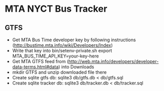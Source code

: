 # MTA NYCT Bus Tracker
## GTFS
* Get MTA Bus Time developer key by following instructions (http://bustime.mta.info/wiki/Developers/Index)
* Write that key into bin/setenv-private.sh 
  export MTA_BUS_TIME_API_KEY=your-key-here
* Get MTA GTFS feed from (http://web.mta.info/developers/developer-data-terms.html#data) into Downloads
* mkdir GTFS and unzip downloaded file there
* Create sqlite gtfs db: sqlite3 db/gtfs.db < db/gtfs.sql 
* Create sqlite tracker db: sqlite3 db/tracker.db < db/tracker.sql

